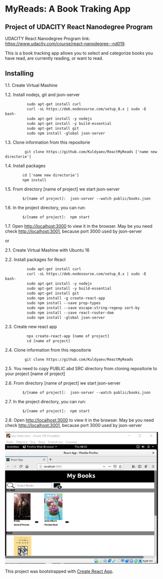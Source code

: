 # MyReads: A Book Traking App
## Project of UDACITY React Nanodegree Program

UDACITY React Nanodegree Program link:  https://www.udacity.com/course/react-nanodegree--nd019.

This is a book tracking app allows you to select and categorize books you have read, are currently reading, or want to read. 

## Installing
1.1. Create Virtual Mashine

1.2. Install nodejs, git and json-server

              sudo apt-get install curl
              curl -sL https://deb.nodesourse.com/setup_8.x | sudo -E bash-
              sudo apt-get install -y nodejs
              sudo apt-get install -y build-essential
              sudo apt-get install git
              sudo npm install -global json-server
              
1.3. Clone information from this repositorie

             git clone https://github.com/Kuldyaev/ReactMyReads ['name new directorie']
             
1.4. Install packages

            cd ['name new directorie']
            npm install
            
1.5. From directory [name of project] we start json-server

            $/[name of project]:  json-server --watch public/books.json

1.6. In the project directory, you can run:

            $/[name of project]:  npm start

1.7. Open [http://localhost:3000](http://localhost:3000) to view it in the browser.
May be you need check [http://localhost:3001](http://localhost:3001), because port 3000 used by json-server
  
 


or



2.1. Create Virtual Mashine with Ubuntu 16

2.2. Install packages for React
    
              sudo apt-get install curl
              curl -sL https://deb.nodesourse.com/setup_8.x | sudo -E bash-
              sudo apt-get install -y nodejs
              sudo apt-get install -y build-essential
              sudo apt-get install git
              sudo npm install -g create-react-app
              sudo npm install --save prop-types
              sudo npm install --save escape-string-regexp sort-by
              sudo npm install --save react-router-dom
              sudo npm install -global json-server
              
2.3. Create new react app
 
              npx create-react-app [name of project]
              cd [name of project]

2.4. Clone information from this repositorie

             git clone https://github.com/Kuldyaev/ReactMyReads

2.5. You need to copy PUBLIC abd SRC directory from cloning repositorie to your project [name of project]

2.6. From directory [name of project] we start json-server

            $/[name of project]:  json-server --watch public/books.json

2.7. In the project directory, you can run:

            $/[name of project]:  npm start

2.8. Open [http://localhost:3000](http://localhost:3000) to view it in the browser.
May be you need check [http://localhost:3001](http://localhost:3001), because port 3000 used by json-server


![demo](https://github.com/Kuldyaev/ReactMyReads/blob/master/src/icon/ft.JPG) 




This project was bootstrapped with [Create React App](https://github.com/facebook/create-react-app).
